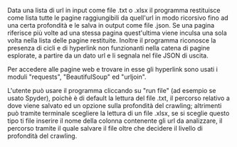 Data una lista di url in input come file .txt o .xlsx il programma restituisce come lista tutte le pagine raggiungibili da quell'url in modo ricorsivo fino ad una certa profondità e le salva in output come file .json. Se una pagina riferisce più volte ad una stessa pagina quest'ultima viene inculsa una sola volta nella lista delle pagine restituite. Inoltre il programma riconosce la presenza di cicli e di hyperlink non funzionanti nella catena di pagine esplorate, a partire da un dato url e li segnala nel file JSON di uscita.

Per accedere alle pagine web e trovare in esse gli hyperlink sono usati i moduli "requests", "BeautifulSoup" ed "urljoin".

L'utente può usare il programma cliccando su "run file" (ad esempio se usato Spyder), poichè è di default la lettura del file .txt, il percorso relativo a dove viene salvato ed un opzione sulla profondità del crawling; altrimenti può tramite terminale scegliere la lettura di un file .xlsx, se si sceglie questo tipo ti file inserire il nome della colonna contenente gli url da analizzare, il percorso tramite il quale salvare il file oltre che decidere il livello di profondità del crawling.
